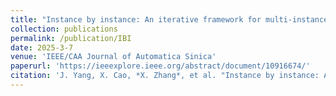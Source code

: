 ```yaml
---
title: "Instance by instance: An iterative framework for multi-instance 3d registration"
collection: publications
permalink: /publication/IBI
date: 2025-3-7
venue: 'IEEE/CAA Journal of Automatica Sinica'
paperurl: 'https://ieeexplore.ieee.org/abstract/document/10916674/'
citation: 'J. Yang, X. Cao, *X. Zhang*, et al. "Instance by instance: An iterative framework for multi-instance 3d registration", in IEEE/CAA Journal of Automatica Sinica, doi:10.1109/JAS.2024.125058'
---
```

